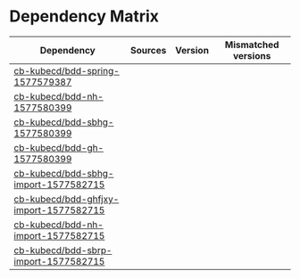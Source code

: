 # Dependency Matrix

Dependency | Sources | Version | Mismatched versions
---------- | ------- | ------- | -------------------
[cb-kubecd/bdd-spring-1577579387](https://github.com/cb-kubecd/bdd-spring-1577579387.git) |  | []() | 
[cb-kubecd/bdd-nh-1577580399](https://github.com/cb-kubecd/bdd-nh-1577580399.git) |  | []() | 
[cb-kubecd/bdd-sbhg-1577580399](https://github.com/cb-kubecd/bdd-sbhg-1577580399.git) |  | []() | 
[cb-kubecd/bdd-gh-1577580399](https://github.com/cb-kubecd/bdd-gh-1577580399.git) |  | []() | 
[cb-kubecd/bdd-sbhg-import-1577582715](https://github.com/cb-kubecd/bdd-sbhg-import-1577582715.git) |  | []() | 
[cb-kubecd/bdd-ghfjxy-import-1577582715](https://github.com/cb-kubecd/bdd-ghfjxy-import-1577582715.git) |  | []() | 
[cb-kubecd/bdd-nh-import-1577582715](https://github.com/cb-kubecd/bdd-nh-import-1577582715.git) |  | []() | 
[cb-kubecd/bdd-sbrp-import-1577582715](https://github.com/cb-kubecd/bdd-sbrp-import-1577582715.git) |  | []() | 
